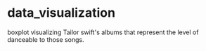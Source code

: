 # data_visualization
boxplot visualizing Tailor swift's albums that represent the level of danceable to those songs.
